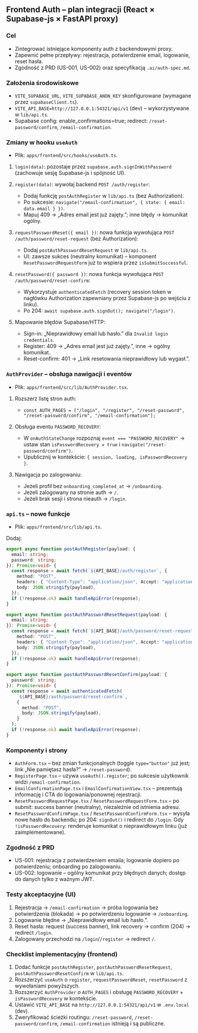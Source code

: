 ## Frontend Auth – plan integracji (React × Supabase-js × FastAPI proxy)

### Cel

- Zintegrować istniejące komponenty auth z backendowymi proxy.
- Zapewnić pełne przepływy: rejestracja, potwierdzenie email, logowanie, reset hasła.
- Zgodność z PRD (US-001, US-002) oraz specyfikacją `.ai/auth-spec.md`.

### Założenia środowiskowe

- `VITE_SUPABASE_URL`, `VITE_SUPABASE_ANON_KEY` skonfigurowane (wymagane przez `supabaseClient.ts`).
- `VITE_API_BASE=http://127.0.0.1:54321/api/v1` (dev) – wykorzystywane w `lib/api.ts`.
- Supabase config: enable_confirmations=true; redirect: `/reset-password/confirm`, `/email-confirmation`.

### Zmiany w hooku `useAuth`

- Plik: `apps/frontend/src/hooks/useAuth.ts`.

1. `login(data)`: pozostaje przez `supabase.auth.signInWithPassword` (zachowuje sesję Supabase-js i spójność UI).

2. `register(data)`: wywołaj backend `POST /auth/register`:

   - Dodaj funkcję `postAuthRegister` w `lib/api.ts` (bez Authorization).
   - Po sukcesie: `navigate("/email-confirmation", { state: { email: data.email } })`.
   - Mapuj 409 → „Adres email jest już zajęty.”; inne błędy → komunikat ogólny.

3. `requestPasswordReset({ email })`: nowa funkcja wywołująca `POST /auth/password/reset-request` (bez Authorization):

   - Dodaj `postAuthPasswordResetRequest` w `lib/api.ts`.
   - UI: zawsze sukces (neutralny komunikat) – komponent `ResetPasswordRequestForm` już to wspiera przez `isSubmitSuccessful`.

4. `resetPassword({ password })`: nowa funkcja wywołująca `POST /auth/password/reset-confirm`:

   - Wykorzystuje `authenticatedFetch` (recovery session token w nagłówku Authorization zapewniany przez Supabase-js po wejściu z linku).
   - Po 204: `await supabase.auth.signOut(); navigate("/login")`.

5. Mapowanie błędów Supabase/HTTP:
   - Sign-in: „Nieprawidłowy email lub hasło.” dla `Invalid login credentials`.
   - Register: 409 → „Adres email jest już zajęty.”, inne → ogólny komunikat.
   - Reset-confirm: 401 → „Link resetowania nieprawidłowy lub wygasł.”.

### `AuthProvider` – obsługa nawigacji i eventów

- Plik: `apps/frontend/src/lib/AuthProvider.tsx`.

1. Rozszerz listę stron auth:

   - `const AUTH_PAGES = ["/login", "/register", "/reset-password", "/reset-password/confirm", "/email-confirmation"];`

2. Obsługa eventu `PASSWORD_RECOVERY`:

   - W `onAuthStateChange` rozpoznaj `event === "PASSWORD_RECOVERY"` → ustaw stan `isPasswordRecovery = true` i `navigate("/reset-password/confirm")`.
   - Upublicznij w kontekście: `{ session, loading, isPasswordRecovery }`.

3. Nawigacja po zalogowaniu:
   - Jeżeli profil bez `onboarding_completed_at` → `/onboarding`.
   - Jeżeli zalogowany na stronie auth → `/`.
   - Jeżeli brak sesji i strona nieauth → `/login`.

### `api.ts` – nowe funkcje

- Plik: `apps/frontend/src/lib/api.ts`.

Dodaj:

```ts
export async function postAuthRegister(payload: {
  email: string;
  password: string;
}): Promise<void> {
  const response = await fetch(`${API_BASE}/auth/register`, {
    method: "POST",
    headers: { "Content-Type": "application/json", Accept: "application/json" },
    body: JSON.stringify(payload),
  });
  if (!response.ok) await handleApiError(response);
}

export async function postAuthPasswordResetRequest(payload: {
  email: string;
}): Promise<void> {
  const response = await fetch(`${API_BASE}/auth/password/reset-request`, {
    method: "POST",
    headers: { "Content-Type": "application/json", Accept: "application/json" },
    body: JSON.stringify(payload),
  });
  if (!response.ok) await handleApiError(response);
}

export async function postAuthPasswordResetConfirm(payload: {
  password: string;
}): Promise<void> {
  const response = await authenticatedFetch(
    `${API_BASE}/auth/password/reset-confirm`,
    {
      method: "POST",
      body: JSON.stringify(payload),
    }
  );
  if (!response.ok) await handleApiError(response);
}
```

### Komponenty i strony

- `AuthForm.tsx` – bez zmian funkcjonalnych (toggle `type="button"` już jest; link „Nie pamiętasz hasła?” → `/reset-password`).
- `RegisterPage.tsx` – używa `useAuth().register`; po sukcesie użytkownik widzi `/email-confirmation`.
- `EmailConfirmationPage.tsx` i `EmailConfirmationView.tsx` – prezentują informację i CTA do logowania/ponownej rejestracji.
- `ResetPasswordRequestPage.tsx` / `ResetPasswordRequestForm.tsx` – po submit: success banner (neutralny), niezależnie od istnienia adresu.
- `ResetPasswordConfirmPage.tsx` / `ResetPasswordConfirmForm.tsx` – wysyła nowe hasło do backendu; po 204: `signOut()` i redirect do `/login`. Gdy `!isPasswordRecovery`: renderuje komunikat o nieprawidłowym linku (już zaimplementowane).

### Zgodność z PRD

- US-001: rejestracja z potwierdzeniem emaila; logowanie dopiero po potwierdzeniu; onboarding po zalogowaniu.
- US-002: logowanie – ogólny komunikat przy błędnych danych; dostęp do danych tylko z ważnym JWT.

### Testy akceptacyjne (UI)

1. Rejestracja → `/email-confirmation` → próba logowania bez potwierdzenia (blokada) → po potwierdzeniu logowanie → `/onboarding`.
2. Logowanie błędne → „Nieprawidłowy email lub hasło.”.
3. Reset hasła: request (success banner), link recovery → confirm (204) → redirect `/login`.
4. Zalogowany przechodzi na `/login`/`/register` → redirect `/`.

### Checklist implementacyjny (frontend)

1. Dodać funkcje `postAuthRegister`, `postAuthPasswordResetRequest`, `postAuthPasswordResetConfirm` w `lib/api.ts`.
2. Rozszerzyć `useAuth` o `register`, `requestPasswordReset`, `resetPassword` z wywołaniami powyższych.
3. Rozszerzyć `AuthProvider` o `AUTH_PAGES` i obsługę `PASSWORD_RECOVERY` + `isPasswordRecovery` w kontekście.
4. Ustawić `VITE_API_BASE` na `http://127.0.0.1:54321/api/v1` w `.env.local` (dev).
5. Zweryfikować ścieżki routingu: `/reset-password`, `/reset-password/confirm`, `/email-confirmation` istnieją i są publiczne.
